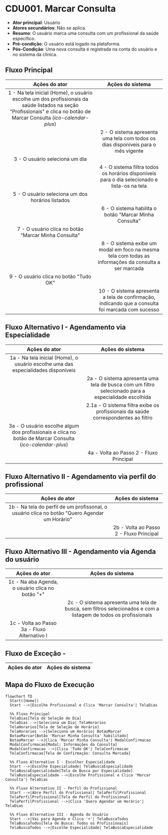 # CDU001. Marcar Consulta

- **Ator principal**: Usuário
- **Atores secundários**: Não se aplica.
- **Resumo**: O usuário marca uma consulta com um profissional da saúde específico.
- **Pré-condição**: O usuário está logado na plataforma.
- **Pós-Condição**: Uma nova consulta é registrada na conta do usuário e no sistema da clínica.

## Fluxo Principal
| Ações do ator | Ações do sistema |
| :-----------------: | :-----------------: | 
| 1 - Na tela inicial (Home), o usuário escolhe um dos profissionais da saúde listados na seção "Profissionais" e clica no botão de Marcar Consulta (_ico-calendar-plus_) | |  
| | 2 - O sistema apresenta uma tela com todos os dias disponíveis para o mês vigente |
| 3 - O usuário seleciona um dia | | 
| | 4 - O sistema filtra todos os horários disponíveis para o dia selecionado e lista-os na tela | 
| 5 - O usuário seleciona um dos horários listados | | 
| | 6 - O sistema habilita o botão "Marcar Minha Consulta" | 
| 7 - O usuário clica no botão "Marcar Minha Consulta" | | 
| | 8 - O sistema exibe um modal em foco na mesma tela com todas as informações da consulta a ser marcada | 
| 9 - O usuário clica no botão "Tudo OK" | | 
| | 10 - O sistema apresenta a tela de confirmação, indicando que a consulta foi marcada com sucesso |

## Fluxo Alternativo I - Agendamento via Especialidade
| Ações do ator | Ações do sistema |
| :-----------------: | :-----------------: | 
| 1a - Na tela inicial (Home), o usuário escolhe uma das especialidades disponíveis | |
| | 2a - O sistema apresenta uma tela de busca com um filtro selecionado para a especialidade escolhida |
| | 2.1a - O sistema filtra exibe os profissionais da saúde correspondentes ao filtro |
| 3a - O usuário escolhe algum dos profissionais e clica no botão de Marcar Consulta (_ico-calendar-plus_) | |
| | 4a - Volta ao Passo 2 - Fluxo Principal |

## Fluxo Alternativo II - Agendamento via perfil do profissional
| Ações do ator | Ações do sistema |
| :-----------------: | :-----------------: | 
| 1b - Na tela do perfil de um profissonal, o usuário clica no botão "Quero Agendar um Horário" | |
| | 2b - Volta ao Passo 2 - Fluxo Principal |

## Fluxo Alternativo III - Agendamento via Agenda do usuário
| Ações do ator | Ações do sistema |
| :-----------------: | :-----------------: |
| 1c - Na aba Agenda, o usuário clica no botão "+" | |
| | 2c - O sistema apresenta uma tela de busca, sem filtros selecionados e com a listagem de todos os profissionais |
| 1c - Volta ao Passo 3a - Fluxo Alternativo I | |

## Fluxo de Exceção - 
| Ações do ator | Ações do sistema |
| :-----------------: | :-----------------: | 

## Mapa do Fluxo de Execução

```mermaid
flowchart TD
  Start([Home])
  Start -->|Escolhe Profissional e Clica 'Marcar Consulta'| TelaDias

  %% Fluxo Principal
  TelaDias[Tela de Seleção de Dia]
  TelaDias -->|Seleciona um Dia| TelaHorarios
  TelaHorarios[Tela de Seleção de Horário]
  TelaHorarios -->|Seleciona um Horário| BotaoMarcar
  BotaoMarcar[Botão 'Marcar Minha Consulta' habilitado]
  BotaoMarcar -->|Clica 'Marcar Minha Consulta'| ModalConfirmacao
  ModalConfirmacao[Modal: Informações da Consulta]
  ModalConfirmacao -->|Clica 'Tudo OK'| TelaConfirmacao
  TelaConfirmacao[Tela de Confirmação: Consulta Marcada]

  %% Fluxo Alternativo I - Escolher Especialidade
  Start -->|Escolhe Especialidade| TelaBuscaEspecialidade
  TelaBuscaEspecialidade[Tela de Busca por Especialidade]
  TelaBuscaEspecialidade -->|Escolhe Profissional e Clica 'Marcar Consulta'| TelaDias

  %% Fluxo Alternativo II - Perfil do Profissional
  Start -->|Abre Perfil do Profissional| TelaPerfilProfissional
  TelaPerfilProfissional[Tela de Perfil do Profissional]
  TelaPerfilProfissional -->|Clica 'Quero Agendar um Horário'| TelaDias

  %% Fluxo Alternativo III - Agenda do Usuário
  Start -->|Vai para Agenda e Clica '+'| TelaBuscaTodos
  TelaBuscaTodos[Tela de Busca: Todos os Profissionais]
  TelaBuscaTodos -->|Escolhe Especialidade| TelaBuscaEspecialidade
